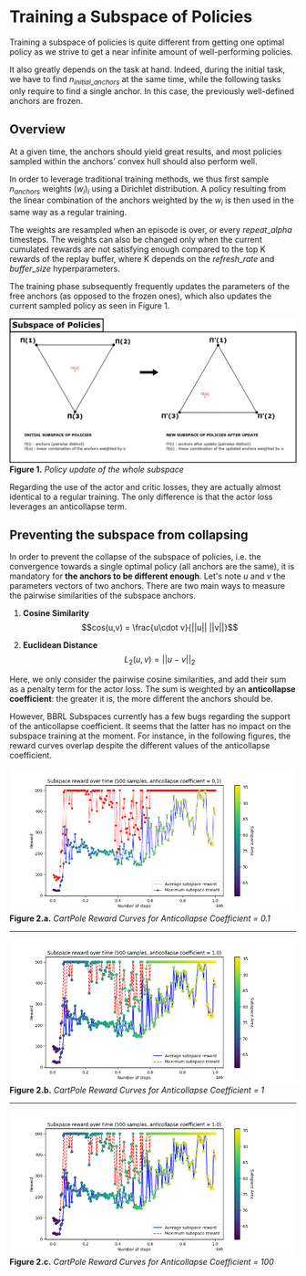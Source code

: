 # Training a Subspace of Policies

Training a subspace of policies is quite different from getting one optimal policy as we strive to get a near infinite amount of well-performing policies.

It also greatly depends on the task at hand. Indeed, during the initial task, we have to find $n_{initial\_anchors}$ at the same time, while the following tasks only require to find a single anchor. In this case, the previously well-defined anchors are frozen.


## Overview

At a given time, the anchors should yield great results, and most policies sampled within the anchors' convex hull should also perform well.

In order to leverage traditional training methods, we thus first sample $n_{anchors}$ weights $(w_i)_i$ using a Dirichlet distribution. A policy resulting from the linear combination of the anchors weighted by the $w_i$ is then used in the same way as a regular training.

The weights are resampled when an episode is over, or every $repeat\_alpha$ timesteps. The weights can also be changed only when the current cumulated rewards are not satisfying enough compared to the top K rewards of the replay buffer, where K depends on the $refresh\_rate$ and $buffer\_size$ hyperparameters.

The training phase subsequently frequently updates the parameters of the free anchors (as opposed to the frozen ones), which also updates the current sampled policy as seen in Figure 1.

![Subspace of Policies](assets/subspace_of_policies_training.jpg)
**Figure 1.** *Policy update of the whole subspace*

Regarding the use of the actor and critic losses, they are actually almost identical to a regular training. The only difference is that the actor loss leverages an anticollapse term.


## Preventing the subspace from collapsing

In order to prevent the collapse of the subspace of policies, i.e. the convergence towards a single optimal policy (all anchors are the same), it is mandatory for **the anchors to be different enough**. Let's note $u$ and $v$ the parameters vectors of two anchors. There are two main ways to measure the pairwise similarities of the subspace anchors.

1. **Cosine Similarity** 
$$cos(u,v) = \frac{u\cdot v}{||u|| ||v||}$$

2. **Euclidean Distance**
$$L_2(u,v) = ||u-v||_2$$

Here, we only consider the pairwise cosine similarities, and add their sum as a penalty term for the actor loss. The sum is weighted by an **anticollapse coefficient**: the greater it is, the more different the anchors should be.

However, BBRL Subspaces currently has a few bugs regarding the support of the anticollapse coefficient. It seems that the latter has no impact on the subspace training at the moment. For instance, in the following figures, the reward curves overlap despite the different values of the anticollapse coefficient.

![CartPole Reward Curves for Anticollapse Coefficient = 0.1](assets/cartpole_reward_curves_01.png)
**Figure 2.a.** *CartPole Reward Curves for Anticollapse Coefficient = 0.1*

<hr/>

![CartPole Reward Curves for Anticollapse Coefficient = 1](assets/cartpole_reward_curves_1.png)
**Figure 2.b.** *CartPole Reward Curves for Anticollapse Coefficient = 1*

<hr/>

![CartPole Reward Curves for Anticollapse Coefficient = 100](assets/cartpole_reward_curves_1.png)
**Figure 2.c.** *CartPole Reward Curves for Anticollapse Coefficient = 100*
